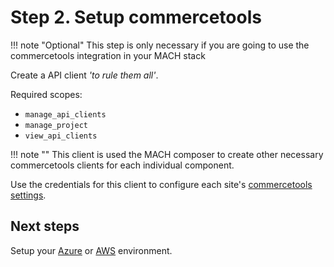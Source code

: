 # Step 2. Setup commercetools

!!! note "Optional"
    This step is only necessary if you are going to use the commercetools integration in your MACH stack

Create a API client *'to rule them all'*.

Required scopes:

- `manage_api_clients`
- `manage_project`
- `view_api_clients`

!!! note ""
    This client is used the MACH composer to create other necessary commercetools clients for each individual component.

Use the credentials for this client to configure each site's [commercetools settings](../syntax/sites.md#commercetools).

## Next steps

Setup your [Azure](./azure.md) or [AWS](./aws.md) environment.
